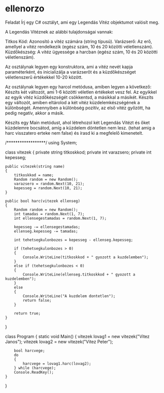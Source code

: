 # ellenorzo
Feladat Írj egy C# osztályt, ami egy
Legendás Vitéz objektumot valósít meg.


A Legendás Vitéznek az alábbi
tulajdonságai vannak:

Titkos Kód:
Azonosító a vitéz számára (string típusú).
Varázserő:
Az erő, amellyel a vitéz rendelkezik (egész szám, 10 és 20 közötti
véletlenszám).
Küzdőkészség:
A vitéz ügyessége a harcban (egész szám, 10 és 20 közötti véletlenszám).



Az osztálynak legyen egy
konstruktora, ami a vitéz nevét kapja paraméterként, és inicializálja a
varázserőt és a küzdőkészséget véletlenszerű értékekkel 10-20 között.


Az osztálynak legyen egy harcol metódusa, amiben legyen a következő:
Készíts
két változót, ami 1-6 közötti véletlen értékeket vesz fel. Az egyikkel
az egyik vitéz küzdőkészségét csökkentsd, a másikkal a másikét. Készíts
egy változót, amiben eltárolod a két vitéz küzdelemkészségének a
különbségét. Amennyiben a különbség pozitív, az első vitéz győzött, ha
pedig negatív, akkor a másik.

Készíts egy Main metódust, ahol létrehozol két Legendás Vitézt és őket
küzdelemre
bocsátod, amíg a küzdelem döntetlen nem lesz. (tehat amig a harc
visszatero erteke nem false) és írasd ki a megfelelő kimenetelt.


/******************/
using System;

class vitezek
{
    private string titkoskkod;
    private int varazsero;
    private int kepesseg;

    public vitezek(string name)
    {
        titkoskkod = name;
        Random random = new Random();
        varazsero = random.Next(10, 21);
        kepesseg = random.Next(10, 21);
    }

    public bool harc(vitezek ellenseg)
    {
        Random random = new Random();
        int tamadas = random.Next(1, 7);
        int ellensegestamadas = random.Next(1, 7);

        kepesseg -= ellensegestamadas;
        ellenseg.kepesseg -= tamadas;

        int tehetsegkulonbozes = kepesseg - ellenseg.kepesseg;

        if (tehetsegkulonbozes > 0)
        {
            Console.WriteLine(titkoskkod + " gyozott a kuzdelemben");
        }
        else if (tehetsegkulonbozes < 0)
        {
            Console.WriteLine(ellenseg.titkoskkod + " gyozott a kuzdelemben");
        }
        else
        {
            Console.WriteLine("A kuzdelem dontetlen");
            return false;
        }

        return true;
    }
}

class Program
{
    static void Main()
    {
        vitezek lovag1 = new vitezek("Vitez Janos");
        vitezek lovag2 = new vitezek("Vitez Peter");

        bool harcvege;
        do
        {
            harcvege = lovag1.harc(lovag2);
        } while (harcvege);
        Console.ReadKey();
    }
}
